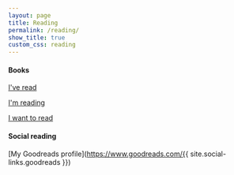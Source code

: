 ```yaml
---
layout: page
title: Reading
permalink: /reading/
show_title: true
custom_css: reading
---
```


#### Books

[I've read](https://www.goodreads.com/review/list/29447794-frank?shelf=read)

[I'm reading](https://www.goodreads.com/review/list/29447794-frank?shelf=currently-reading)

[I want to read](https://www.goodreads.com/review/list/29447794-frank?shelf=to-read)

#### Social reading

[My Goodreads profile](https://www.goodreads.com/{{ site.social-links.goodreads }})
